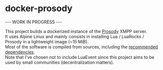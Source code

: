 # docker-prosody

--- WORK IN PROGRESS ---

This project builds a dockerized instance of the [Prosody](https://prosody.im) XMPP server.  
It uses Alpine Linux and mainly consists in installing Lua / LuaRocks / Prosody in a lightweight image (~15 MiB).  
Most of the software is compiled from sources, including the [recommended dependencies](https://prosody.im/doc/depends).  
Note that I've chosen not to include LuaEvent since this project aims to be used by small communities (decentralization matters).
